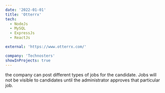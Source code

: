 ```yaml
---
date: '2022-01-01'
title: 'Otterrx'
tech:
  - NodeJs
  - MySQL
  - ExpressJs
  - ReactJs

external: 'https://www.otterrx.com/'

company: 'Technosters'
showInProjects: true
---
```


the company can post different types of jobs for the candidate. Jobs will not be visible to candidates until the administrator approves that particular job.
